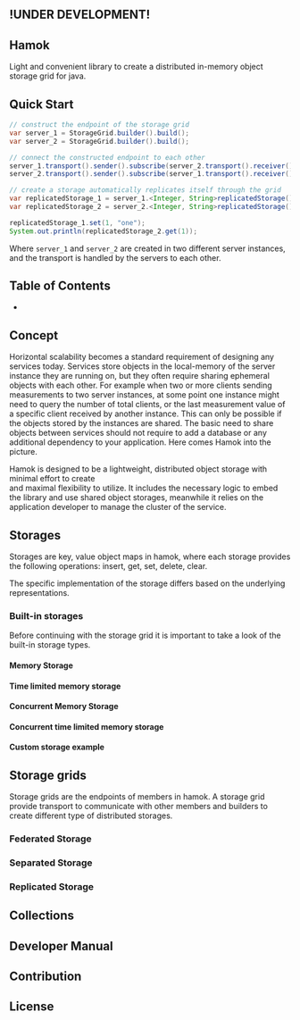 !UNDER DEVELOPMENT!
---

Hamok
---
Light and convenient library to create a distributed in-memory object storage grid for java.

## Quick Start
```java
// construct the endpoint of the storage grid
var server_1 = StorageGrid.builder().build();
var server_2 = StorageGrid.builder().build();

// connect the constructed endpoint to each other
server_1.transport().sender().subscribe(server_2.transport().receiver())
server_2.transport().sender().subscribe(server_1.transport().receiver())

// create a storage automatically replicates itself through the grid
var replicatedStorage_1 = server_1.<Integer, String>replicatedStorage().setStorageId("my-distributed-storage").build();
var replicatedStorage_2 = server_2.<Integer, String>replicatedStorage().setStorageId("my-distributed-storage").build();

replicatedStorage_1.set(1, "one");
System.out.println(replicatedStorage_2.get(1));
```

Where `server_1` and `server_2` are created in two different server instances, and the transport is handled by the servers to each other.

## Table of Contents
* []()

## Concept

Horizontal scalability becomes a standard requirement of designing any services today.
Services store objects in the local-memory of the server instance they are running on, but they 
often require sharing ephemeral objects with each other. 
For example when two or more clients sending measurements to two server instances, 
at some point one instance might need to query the number of total clients, 
or the last measurement value of a specific client received by another instance.
This can only be possible if the objects stored by the instances are shared. 
The basic need to share objects between services should not require to add a database 
or any additional dependency to your application. Here comes Hamok into the picture.

Hamok is designed to be a lightweight, distributed object storage with minimal effort to create  
and maximal flexibility to utilize. It includes the necessary logic to 
embed the library and use shared object storages, meanwhile it relies on 
the application developer to manage the cluster of the service.

## Storages

Storages are key, value object maps in hamok, where each storage provides the following operations:
insert, get, set, delete, clear.  

The specific implementation of the storage differs based on the underlying representations.

### Built-in storages

Before continuing with the storage grid it is important to take a look of the built-in storage types.

#### Memory Storage

#### Time limited memory storage

#### Concurrent Memory Storage

#### Concurrent time limited memory storage

#### Custom storage example

## Storage grids

Storage grids are the endpoints of members in hamok. A storage grid 
provide transport to communicate with other members and builders to create different 
type of distributed storages.

### Federated Storage

### Separated Storage

### Replicated Storage

## Collections

## Developer Manual

## Contribution

## License
